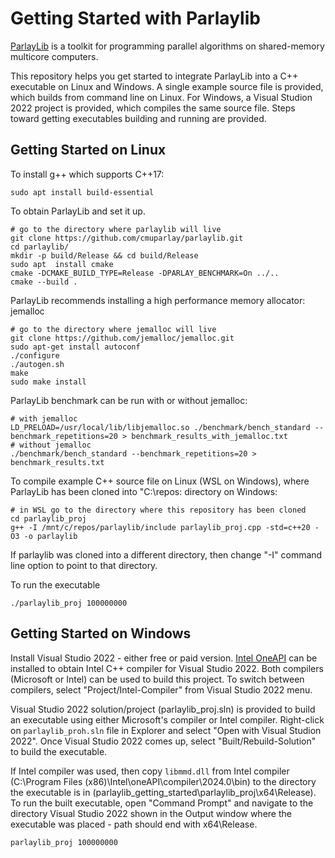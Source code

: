# Getting Started with Parlaylib
[ParlayLib](https://github.com/cmuparlay/parlaylib) is a toolkit for programming parallel algorithms on shared-memory multicore computers.

This repository helps you get started to integrate ParlayLib into a C++ executable on Linux and Windows. A single example source file is provided, which builds
from command line on Linux. For Windows, a Visual Studion 2022 project is provided, which compiles the same source file. Steps toward getting executables building
and running are provided.

## Getting Started on Linux
To install g++ which supports C++17:
```
sudo apt install build-essential
```
To obtain ParlayLib and set it up.
```
# go to the directory where parlaylib will live
git clone https://github.com/cmuparlay/parlaylib.git
cd parlaylib/
mkdir -p build/Release && cd build/Release
sudo apt  install cmake
cmake -DCMAKE_BUILD_TYPE=Release -DPARLAY_BENCHMARK=On ../..
cmake --build .
```
ParlayLib recommends installing a high performance memory allocator: jemalloc
```
# go to the directory where jemalloc will live
git clone https://github.com/jemalloc/jemalloc.git
sudo apt-get install autoconf
./configure
./autogen.sh
make
sudo make install
```
ParlayLib benchmark can be run with or without jemalloc:
```
# with jemalloc
LD_PRELOAD=/usr/local/lib/libjemalloc.so ./benchmark/bench_standard --benchmark_repetitions=20 > benchmark_results_with_jemalloc.txt
# without jemalloc
./benchmark/bench_standard --benchmark_repetitions=20 > benchmark_results.txt
```
To compile example C++ source file on Linux (WSL on Windows), where ParlayLib has been cloned into "C:\repos: directory on Windows:
```
# in WSL go to the directory where this repository has been cloned
cd parlaylib_proj
g++ -I /mnt/c/repos/parlaylib/include parlaylib_proj.cpp -std=c++20 -O3 -o parlaylib
```
If parlaylib was cloned into a different directory, then change "-I" command line option to point to that directory.

To run the executable
```
./parlaylib_proj 100000000
```

## Getting Started on Windows
Install Visual Studio 2022 - either free or paid version.
[Intel OneAPI](https://www.intel.com/content/www/us/en/developer/tools/oneapi/base-toolkit-download.html) can be installed to obtain Intel C++ compiler for Visual Studio 2022.
Both compilers (Microsoft or Intel) can be used to build this project. To switch between compilers, select "Project/Intel-Compiler" from Visual Studio 2022 menu.

Visual Studio 2022 solution/project (parlaylib_proj.sln) is provided to build an executable using either Microsoft's compiler or Intel compiler. Right-click on `parlaylib_proh.sln` file in Explorer and select "Open with Visual Studion 2022".
Once Visual Studio 2022 comes up, select "Built/Rebuild-Solution" to build the executable.

If Intel compiler was used, then copy `libmmd.dll` from Intel compiler (C:\Program Files (x86)\Intel\oneAPI\compiler\2024.0\bin) to the directory the executable is in (parlaylib_getting_started\parlaylib_proj\x64\Release).
To run the built executable, open "Command Prompt" and navigate to the directory Visual Studio 2022 shown in the Output window where the executable was placed - path should end with x64\Release.
```
parlaylib_proj 100000000
```
